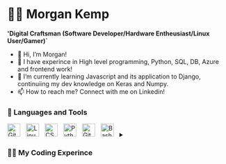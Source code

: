 # 🏄‍♂️ Morgan Kemp

**'Digital Craftsman (Software Developer/Hardware Entheusiast/Linux User/Gamer)`**

- 👋 Hi, I’m Morgan! 
- 👀 I have experince in High level programming, Python, SQL, DB, Azure and frontend work! 
- 🌱 I’m currently learning Javascript and its application to Django, continuiing my dev knowledge on Keras and Numpy. 
- 📫 How to reach me? Connect with me on Linkedin! 

### 🧰 Languages and Tools
<img align="left" alt="Git" width="30px" style="padding-right:10px;" src="https://cdn.jsdelivr.net/gh/devicons/devicon/icons/git/git-original.svg" />
<img align="left" alt="Linux" width="30px" style="padding-right:10px;" src="https://cdn.jsdelivr.net/gh/devicons/devicon/icons/linux/linux-original.svg" />
<img align="left" alt="CSS" width="30px" style="padding-right:10px;" src="https://cdn.jsdelivr.net/gh/devicons/devicon/icons/css3/css3-plain.svg" />
<img align="left" alt="Python" width="30px" style="padding-right:10px;" src="https://cdn.jsdelivr.net/gh/devicons/devicon/icons/python/python-plain.svg" />
<img align="left" alt="GitHub" width="30px" style="padding-right:10px;" src="https://cdn.jsdelivr.net/gh/devicons/devicon/icons/github/github-original.svg" />
<img align="left" alt="Bash" width="30px" style="padding-right:10px;" src="https://cdn.jsdelivr.net/gh/devicons/devicon/icons/bash/bash-original.svg" />
<br />

<details>
  <summary><h3>👨‍💻 My Coding Experince </h3></summary>
    Starting in 2019 with my computer science degree, I had 0 coding experience after deciding that medicine wasn't for me. I progressed through my first two years with flying colors until finding a real passion and interest in AI during my final year, writing my dissertation on a custom ML model. This model used a weighted bias model focusing on weighted node inputs from a trained data set, the goal of this was to accurately predict the accuracy of hand written numerical digits from the nMist data set with tools such as NumPy, Keras & MatPlotLib, and then applying data visualization to gauge and represent the accuracy of the models, using techniques such as confusion matrices and linear regression charts. Now I am currently working as a full stack developer for Dutch Digital Systems, taking on the role in conjunction with implementation consulting for clients, bridging the gap between meeting their needs and developing their ideas. Working with a unique high level programming codebase that manages front-end, back-end and web development elements.

<!---
780APM/780APM is a ✨ special ✨ repository because its `README.md` (this file) appears on your GitHub profile.
You can click the Preview link to take a look at your changes.
--->
